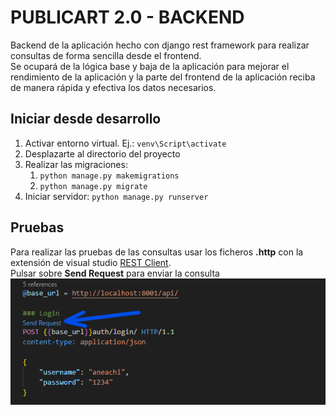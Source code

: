 # PUBLICART 2.0 - BACKEND
Backend de la aplicación hecho con django rest framework para realizar consultas de forma sencilla desde el frontend.
<br>
Se ocupará de la lógica base y baja de la aplicación para mejorar el rendimiento de la aplicación y la parte del frontend de la aplicación reciba de manera rápida y efectiva los datos necesarios.

## Iniciar desde desarrollo
1. Activar entorno virtual. Ej.: `venv\Script\activate` 
2. Desplazarte al directorio del proyecto
3. Realizar las migraciones:
    1. `python manage.py makemigrations`
    1. `python manage.py migrate`
1. Iniciar servidor: `python manage.py runserver`

## Pruebas
Para realizar las pruebas de las consultas usar los ficheros **.http** con la extensión de visual studio [REST Client](https://marketplace.visualstudio.com/items?itemName=humao.rest-client).
<br>
Pulsar sobre **Send Request** para enviar la consulta
![Imagen REST Client](imgs/readme/image-1.png)
